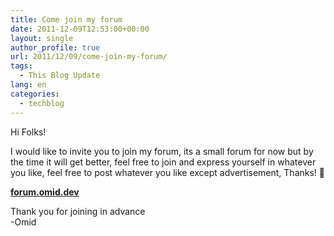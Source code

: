 ```yaml
---
title: Come join my forum
date: 2011-12-09T12:53:00+00:00
layout: single
author_profile: true
url: 2011/12/09/come-join-my-forum/
tags:
  - This Blog Update
lang: en
categories: 
  - techblog
---
```

Hi Folks!

I would like to invite you to join my forum, its a small forum for now but by the time it will get better, feel free to join and express yourself in whatever you like, feel free to post whatever you like except advertisement, Thanks! 🙂

[**forum.omid.dev**](https://forum.omid.dev/)

Thank you for joining in advance  
-Omid
